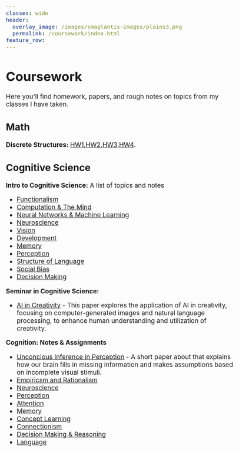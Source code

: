 ```yaml
---
classes: wide
header:
  overlay_image: /images/smaglantis-images/plains3.png
  permalink: /coursework/index.html
feature_row:
---
```


<style type="text/css">
  body{
  font-size: 13pt;
}
</style>

# Coursework 
Here you'll find homework, papers, and rough notes on topics from my classes I have taken. 

## Math
**Discrete Structures:** [HW1](\discreteMath\Discrete_I_HW_1.pdf),[HW2](\discreteMath\Discrete_I_HW_2.pdf),[HW3](\discreteMath\Discrete_I_HW_3.pdf),[HW4](\discreteMath\Discrete_I_HW_4.pdf).

## Cognitive Science
**Intro to Cognitive Science:** 
A list of topics and notes 
- [Functionalism](\introToCogSci\w1_w2_representation.pdf)
- [Computation & The Mind](\introToCogSci\w3_computation_and_the_mind.pdf)
- [Neural Networks & Machine Learning](\introToCogSci\w4_neural_networks.pdf)
- [Neuroscience](\introToCogSci\w5_neuroscience.pdf)
- [Vision](\introToCogSci\w6_vision.pdf)
- [Development](\introToCogSci\w7_development.pdf)
- [Memory](\introToCogSci\w8_memory.pdf)
- [Perception](\introToCogSci\w9_perception.pdf)
- [Structure of Language](\introToCogSci\w10_structure_of_language.pdf)
- [Social Bias](\introToCogSci\w11_social_bias.pdf)
- [Decision Making](\introToCogSci\w12_decision_making.pdf)

**Seminar in Cognitive Science:**
- [AI in Creativity](\underSemCogSci\ai_in_creativity.pdf) - This paper explores the application of AI in creativity, focusing on computer-generated images and natural language processing, to enhance human understanding and utilization of creativity.

**Cognition: Notes & Assignments**
- [Unconcious Inference in Perception](\cognition\assignment_1.pdf) - A short paper about that explains how our brain fills in missing information and makes assumptions based on incomplete visual stimuli.
- [Empiricsm and Rationalism](\cognition\empiricsm_and_rationalism.pdf)
- [Neuroscience](\cognition\cog_neuroscience.pdf)
- [Perception](\cognition\cog_perception.pdf)
- [Attention](\cognition\cog_attention.pdf)
- [Memory](\cognition\cog_memory.pdf)
- [Concept Learning](\cognition\cog_concept_learning.pdf)
- [Connectionism](\cognition\cog_connectionism.pdf)
- [Decision Making & Reasoning](\cognition\cog_decision_making.pdf)
- [Language](\cognition\cog_language.pdf)





